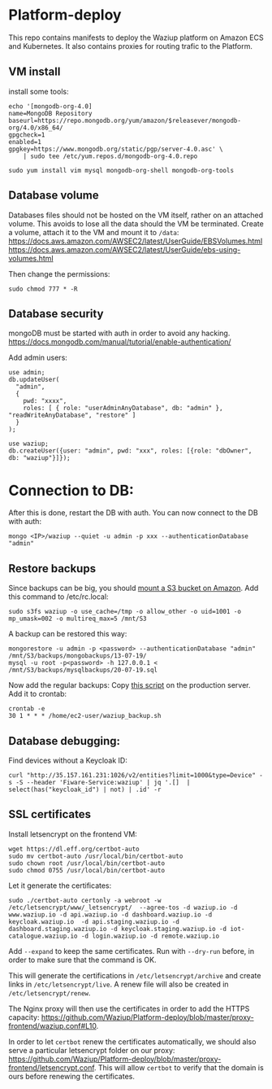 # Platform-deploy

This repo contains manifests to deploy the Waziup platform on Amazon ECS and Kubernetes.
It also contains proxies for routing trafic to the Platform.

VM install
----------

install some tools:
```
echo '[mongodb-org-4.0]
name=MongoDB Repository
baseurl=https://repo.mongodb.org/yum/amazon/$releasever/mongodb-org/4.0/x86_64/
gpgcheck=1
enabled=1
gpgkey=https://www.mongodb.org/static/pgp/server-4.0.asc' \
    | sudo tee /etc/yum.repos.d/mongodb-org-4.0.repo

sudo yum install vim mysql mongodb-org-shell mongodb-org-tools
```


Database volume
---------------

Databases files should not be hosted on the VM itself, rather on an attached volume.
This avoids to lose all the data should the VM be terminated.
Create a volume, attach it to the VM and mount it to `/data`:
https://docs.aws.amazon.com/AWSEC2/latest/UserGuide/EBSVolumes.html
https://docs.aws.amazon.com/AWSEC2/latest/UserGuide/ebs-using-volumes.html

Then change the permissions:
```
sudo chmod 777 * -R
```

Database security
-----------------

mongoDB must be started with auth in order to avoid any hacking.
https://docs.mongodb.com/manual/tutorial/enable-authentication/

Add admin users:
```
use admin;
db.updateUser(
  "admin",
  {
    pwd: "xxxx",
    roles: [ { role: "userAdminAnyDatabase", db: "admin" }, "readWriteAnyDatabase", "restore" ]
  }
);

use waziup;
db.createUser({user: "admin", pwd: "xxx", roles: [{role: "dbOwner", db: "waziup"}]});
```

Connection to DB:
=======
After this is done, restart the DB with auth. You can now connect to the DB with auth:
```
mongo <IP>/waziup --quiet -u admin -p xxx --authenticationDatabase "admin"
```

Restore backups
---------------

Since backups can be big, you should [mount a S3 bucket on Amazon](https://cloudkul.com/blog/mounting-s3-bucket-linux-ec2-instance/).
Add this command to /etc/rc.local:
```
sudo s3fs waziup -o use_cache=/tmp -o allow_other -o uid=1001 -o mp_umask=002 -o multireq_max=5 /mnt/S3
```

A backup can be restored this way:
```
mongorestore -u admin -p <password> --authenticationDatabase "admin" /mnt/S3/backups/mongobackups/13-07-19/
mysql -u root -p<password> -h 127.0.0.1 < /mnt/S3/backups/mysqlbackups/20-07-19.sql
```

Now add the regular backups:
Copy [this script](./waziup_backup.sh) on the production server.
Add it to crontab:
```
crontab -e
30 1 * * * /home/ec2-user/waziup_backup.sh
```

Database debugging:
-------------------

Find devices without a Keycloak ID:
```
curl "http://35.157.161.231:1026/v2/entities?limit=1000&type=Device" -s -S --header 'Fiware-Service:waziup' | jq '.[]  | select(has("keycloak_id") | not) | .id' -r
```

SSL certificates
----------------

Install letsencrypt on the frontend VM:
```
wget https://dl.eff.org/certbot-auto
sudo mv certbot-auto /usr/local/bin/certbot-auto
sudo chown root /usr/local/bin/certbot-auto
sudo chmod 0755 /usr/local/bin/certbot-auto
```
Let it generate the certificates:
```
sudo ./certbot-auto certonly -a webroot -w /etc/letsencrypt/www/_letsencrypt/  --agree-tos -d waziup.io -d www.waziup.io -d api.waziup.io -d dashboard.waziup.io -d keycloak.waziup.io  -d api.staging.waziup.io -d dashboard.staging.waziup.io -d keycloak.staging.waziup.io -d iot-catalogue.waziup.io -d login.waziup.io -d remote.waziup.io
```
Add `--expand` to keep the same certificates.
Run with `--dry-run` before, in order to make sure that the command is OK.

This will generate the certifications in `/etc/letsencrypt/archive` and create links in `/etc/letsencrypt/live`.
A renew file will also be created in `/etc/letsencrypt/renew`.

The Nginx proxy will then use the certificates in order to add the HTTPS capacity: https://github.com/Waziup/Platform-deploy/blob/master/proxy-frontend/waziup.conf#L10.


In order to let `certbot` renew the certificates automatically, we should also serve a particular letsencrypt folder on our proxy: https://github.com/Waziup/Platform-deploy/blob/master/proxy-frontend/letsencrypt.conf. This will allow `certbot` to verify that the domain is ours before renewing the certificates. 
